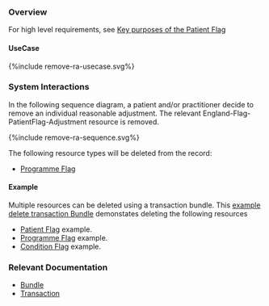 ### Overview

For high level requirements, see [Key purposes of the Patient Flag](index.html#pf-key-purposes)
 

#### UseCase

<div style="text-align: left;">

  {%include remove-ra-usecase.svg%}

</div>

### System Interactions

In the following sequence diagram, a patient and/or practitioner decide to remove an individual reasonable adjustment. The relevant England-Flag-PatientFlag-Adjustment resource is removed.

<div style="text-align: left;">

  {%include remove-ra-sequence.svg%}

</div>

The following resource types will be deleted from the record:

* [Programme Flag](StructureDefinition-ProgrammeFlag.html)  

#### Example

Multiple resources can be deleted using a transaction bundle.  This [example delete transaction Bundle](Bundle-RemoveRARecordExample.html) demonstates deleting the following resources

* [Patient Flag](Flag-RAPatientFlagExample1.html) example.  
* [Programme Flag](Flag-RAFlagExample1.html) example.  
* [Condition Flag](Condition-RAConditionExample1.html) example.  

### Relevant Documentation

* [Bundle](https://hl7.org/fhir/r4/bundle.html)  
* [Transaction](https://hl7.org/fhir/r4/http.html#transaction)  